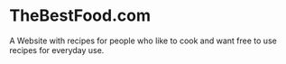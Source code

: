 # TheBestFood.com
A Website with recipes for people who like to cook and want free to use recipes for everyday use.
